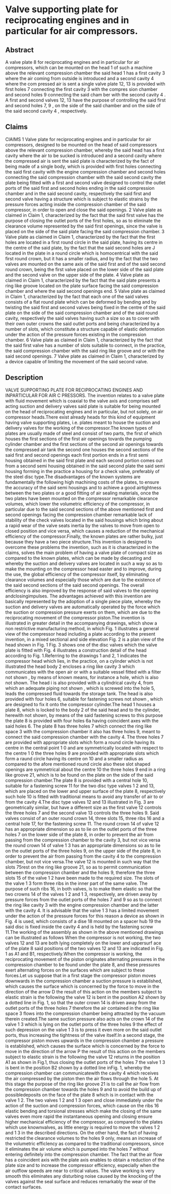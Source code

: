 # Valve supporting plate for reciprocating engines and in particular for air compressors.

## Abstract
A valve plate 8 for reciprocating engines and in particular for air compressors, which can be mounted on the head 1 of such a machine above the relevant compression chamber the said head 1 has a first cavity 3 where the air coming from outside is introduced and a second cavity 4 where the com pressed air is sent a single valve plate 12, 13 is provided with first holes 7 connecting the first cavity 3 with the compres sion chamber and second holes 9 connecting the said cham ber with the second cavity 4 . A first and second valves 12, 13 have the purpose of controlling the said first and second holes 7, 9 , on the side of the said chamber and on the side of the said second cavity 4 , respectively.

## Claims
ClAIMS 1 Valve plate for reciprocating engines and in particular for air compressors, designed to be mounted on the head of said compressors above the relevant compression chamber, whereby the said head has a first cavity where the air to be sucked is introduced and a second cavity where the compressed air is sent the said plate is characterized by the fact of being made of a single body, which is provided with first holes connecting the said first cavity with the engine compression chamber and second holes connecting the said compression chamber with the said second cavity the plate being fitted with a first and second valve designed to control the outlet ports of the said first and second holes ending in the said compression chamber and in the said second cavity, respectively the said first and second valve having a structure which is subject to elastic strains by the pressure forces acting inside the compression chamber of the said compressor, in order to open and close the said openings. 2 Valve plate as claimed in Claim 1, characterized by the fact that the said first valve has the purpose of closing the outlet ports of the first holes, so as to eliminate the clearance volume represented by the said first openings, since the valve is placed on the side of the said plate facing the said compression chamber. 3 Valve plate as claimed in Claim 1, characterized by the fact that the first holes are located in a first round circle in the said plate, having its centre in the centre of the said plate, by the fact that the said second holes are J located in the plate in a round circle which is homocentrical with the said first round crown, but it has a smaller radius, and by the fact that the two valves are mounted on the same axis of the said first and of the said second round crown, being the first valve placed on the lower side of the said plate and the second valve on the upper side of the plate. 4 Valve plate as claimed in Claim 1, characterized by the fact that the said plate presents a ring like groove located on the plate surface facing the said compression chamber and where the said second openings end. 5 Valve plate as claimed in Claim 1, characterized by the fact that each one of the said valves consists of a flat round plate which can be deformed by bending and by twisting the said first and second valves being fixed in the centre of the said plate on the side of the said compression chamber and of the said round cavity, respectively the said valves having such a size so as to cover with their own outer crowns the said outlet ports and being characterized by a number of slots, which constitute a structure capable of elastic deformation under the action of the pressure forces existing in the compression chamber. 6 Valve plate as claimed in Claim 1, characterized by the fact that the said first valve has a number of slots suitable to connect, in the practice, the said compression chamber with the said ring like groove and or with the said second openings. 7 Valve plate as claimed in Claim 1, characterized by a device capable of limiting the movement of the said second valve.

## Description
VALVE SUPPORTING PLATE FOR RECIPROCATING ENGINES AND INPARTICULAR FOR AIR C PRESSORS. The invention relates to a valve plate with fluid movement which is coaxial to the valve axis and comprises self acting suction and delivery valves said plate is suitable for being mounted on the head of reciprocating engines and in particular, but not solely, on air compressor heads.There exist already heads for this kind of equipment having valve supporting plates, i.e. plates meant to house the suction and delivery valves for the working of the compressor.The known types of plates are usually made of steel and consist of two parts, the first of which houses the first sections of the first air openings tovards the pumping cylinder chamber and the first sections of the second air openings towards the compressed air tank the second one houses the second sections of the said first and second openings each first portion ends in a first semi housing obtained in the said first plate and each second portion comes out from a second semi housing obtained in the said second plate the said semi housing forming in the practice a housing for a check valve, preferably of the steel disc type.The disadvantages of the known systems are fundamentally the following high machining costs of the plates, to ensure the accuracy of the said semi housings and to achieve a good airtightness between the two plates or a good fitting of air sealing materials, once the two plates have been mounted on the compressor remarkable clearance volumes, which lower the volumetric efficiency of the compressor, in particular due to the said second sections of the above mentioned first and second openings facing the compression chamber remarkable lack of stability of the check valves located in the said housings which bring about a rapid wear of the valve seats inertia by the valves to move from open to closed position and vice versa, which causes a reduction of the mechanical efficiency of the compressor.Finally, the known plates are rather bulky, just because they have a two piece structure.This invention is designed to overcome these problems the invention, such as it is characterized in the claims, solves the main problem of having a valve plate of compact size as compared to the known plates, which can be made by diecasting and whereby the suction and delivery valves are located in such a way so as to make the mounting on the compressor head easter and to improve, during the use, the global efficiency of the compressor itself, by eliminating clearance volumes and especially those which are due to the existence of the said second sections of the said second openings. The overall efficiency is also improved by the response of said valves to the opening andclosingimpulses. The advantages achieved with this invention are basically represented by the adoption of a single piece plate, whereby the suction and delivery valves are automatically operated by the force which the suction or compression pressure exerts on them, which are due to the reciprocating movement of the compressor piston.The invention is illustrated in greater detail in the accompanying drawings, which show a non restrictive manufacturing method, in which Fig. 1 illustrates a general view of the compressor head including a plate according to the present invention, in a mixed sectional and side elevation Fig. 2 is a plan view of the head shown in Fig. 1 Fig. 3 shows one of the disc valves which the valve plate is fitted with Fig. 4 illustrates a construction detail of the head according to Fig. 1.Referring to the drawings 1 and 2, 1 indicates the compressor head which lies, in the practice, on a cylinder which is not illustrated the head body 2 encloses a ring like cavity 3 which communicates with the open air or with a suitable vessel fitted with a filter not shown , by means of known means, for instance a hole, which is also not shown. The head i is also provided with a cylindrical cavity 4, from which an adequate piping not shown , which is screwed into the hole 5, leads the compressed fluid towards the storage tank. The head is also provided with four holes 6, suitable for fastening screws not shown , which are designed to fix it onto the compressor cylinder.The head 1 houses a plate 8, which is locked to the body 2 of the said head and to the cylinder, herewith not shown, by means of the said fastening screws to this purpose the plate 8 is provided with four holes 6a having coincident axes with the said holes 6. The plate 8 has three holes 7 which connect the ring like space 3 with the compression chamber it also has three holes 9, meant to connect the said compression chamber with the cavity 4. The three holes 7 are provided with appropriate slots which form a round circle having its centre in the central point 1 0 and are symmetrically located with respect to the centre 1 0 the three holes 9 are provided with appropriate slots which form a raund circle having its centre on 10 and a smaller radius as compared to the afore mentioned round circle also these slot shaped openings are symmetrical about the centre 10 the three holes 9 end in a ring like groove 21, which is to be found on the plate on the side of the said compression chamber.The plate 8 is provided with a central hole 10, suitable for a fastening screw 11 for the two disc type valves 1 2 and 13, which are placed on the lower and upper surface of the plate 8, respectively such hole 10 is fitted with traditional means to avoid any transfer of air to or from the cavity 4.The disc type valves 12 and 13 illustrated in Fig. 3 are geometrically similar, but have a different size as the first valve 12 controls the three holes 7 and the second valve 13 controls the three holes 9. Said valves consist of an outer round crown 14, three slots 15, three ribs 16 and a central hole 17, for the fastening screw 11. The round crown 14 of valve 12 has an appropriate dimension so as to lie on the outlet ports of the three holes 7 on the lower side of the plate 8, in order to prevent the air from passing from the compression chamber to the cavity 3, but not vice versa the round crown 14 of valve 1 3 has an appropriate dimensions so as to lie on the outlet ports of the three holes 9, on the upper side of the plate 8, in order to prevent the air from passing from the cavity 4 to the compression chamber, but not vice versa.The valve 12 is mounted in such way that the slots 75rest on the ring like groove 21, so as to permit communication between the compression chamber and the holes 9, therefore the three slots 15 of the valve 1 2 have been made to the required size. The slots of the valve 1 3 form three ribs in the inner part of the same valve. The purpose of such ribs 16, in both valves, is to make them elastic so that the two crowns 14 of the valves 1 2 and 1 3, respectively, are driven away by pressure forces from the outlet ports of the holes 7 and 9 so as to connect the ring like cavity 3 with the engine compression chamber and the latter with the cavity 4. It is advisable that the valve 1 3 has a limited movement under the action of the pressure forces for this reason a device as shown in Fig. 4 is used, which consists of a dise 18 mounted on a spacer hub 19 the said disc is fixed inside the cavity 4 and is held by the fastening screw 11.The working of the assembly as shown in the above mentioned drawings can be illustrated as follows When the compressor is not working, the two valves 12 and 13 are both lying completely on the lower and uppersurf ace of the plate 8 said positions of the two valves 12 and 13 are indicated in Fig. 1 as A1 and B1, respectively.When the compressor is working, the reciprocating movement of the piston originates alternating pressures in the compression chamber to be found under the plate 8, and these pressures exert alternating forces on the surfaces which are subject to these forces.Let us suppose that in a first stage the compressor piston moves downwards in the compression chamber a suction pressure is established, which causes the surface which is concerned by the force to move in the direction of the arrow D the result of this action on the members subject to elastic strain is the following the valve 12 is bent in the position A2 shown by a dotted line in Fig. 1, so that the outer crown 14 is driven away from the outlet ports of the three holes 7 therefore the air contained in the ring like space 3 flows into the compression chamber being attracted by the vacuum therein created.The same suction pressure also acts on the crown 14 of the valve 1 3 which is lying on the outlet ports of the three holes 9 the effect of such depression on the valve 1 3 is to press it even more on the said outlet ports, thus increasing the tightness of the valve itself.In a second stage, the compressor piston moves upwards in the compression chamber a pressure is established, which causes the surface which is concerned by the force to move in the direction of the arrow P the result of this action on the members subject to elastic strain is the following the valve 12 returns in the position A1 as shown in Fig.1, thus closing the outlet ports of the holes 7 the valve 1 3 is bent in the position B2 shown by a dotted line inFig. 1, whereby the compression chamber can communicatewith the cavity 4 which receives the air compressed by the piston then the air flows through the hole 5. At this stage the purpose of the ring like groove 21 is to call the air flow from the compression chamber towards the holes 9 and to avoid the build up of possibledeposits on the face of the plate 8 which is in contact with the valve 1 2. The two valves 1 2 and 1 3 open and close immediately under the action of the suction and compression forces, which cause on the ribs 16 elastic bending and torsional stresses which make the closing of the same valves even more rapid the instantaneous opening and closing ensure higher mechanical efficiency of the compressor, as compared to the plates which use knownvalves, as little energy is required to move the valves 1 2 and 1 3 in the described directions. On the other hand, the fact of having restricted the clearance volumes to the holes 9 only, means an increase of the volumetric efficIency as compared to the traditional compressors, since it eliminates the air volume which is pumped into the holes 7 without entering definitely into the compression chamber. The fact that the air flow has a coincident axis with the plate axis enables to obtain a reduction of the plate size and to increase the compressor efficiency, especially when the air outflow speeds are near to critical values. The valve working is very smooth this eliminates any disturbing noise caused by the knocking of the valves against the seal surface and reduces remarkably the wear of the contact surfaces.